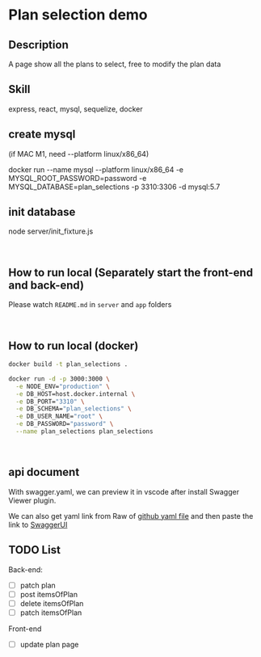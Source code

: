 # Plan selection demo

## Description
A page show all the plans to select, free to modify the plan data

## Skill
express, react, mysql, sequelize, docker

## create mysql
(if MAC M1, need --platform linux/x86_64)

docker run --name mysql --platform linux/x86_64 -e MYSQL_ROOT_PASSWORD=password -e MYSQL_DATABASE=plan_selections -p 3310:3306 -d mysql:5.7

## init database
node server/init_fixture.js

<br/>

## How to run local (Separately start the front-end and back-end)
Please watch `README.md` in `server` and `app` folders

<br/>

## How to run local (docker)

```sh
docker build -t plan_selections .

docker run -d -p 3000:3000 \
  -e NODE_ENV="production" \
  -e DB_HOST=host.docker.internal \
  -e DB_PORT="3310" \
  -e DB_SCHEMA="plan_selections" \
  -e DB_USER_NAME="root" \
  -e DB_PASSWORD="password" \
  --name plan_selections plan_selections
```

<br/>


## api document
With swagger.yaml, we can preview it in vscode after install Swagger Viewer plugin.  

We can also get yaml link from Raw of [github yaml file](https://github.com/shad0xfox/plan_selections_demo/blob/master/swagger.yaml) and then paste the link to [SwaggerUI](https://petstore.swagger.io/)

## TODO List

Back-end: 
- [ ] patch plan
- [ ] post itemsOfPlan
- [ ] delete itemsOfPlan
- [ ] patch itemsOfPlan  

Front-end
- [ ] update plan page